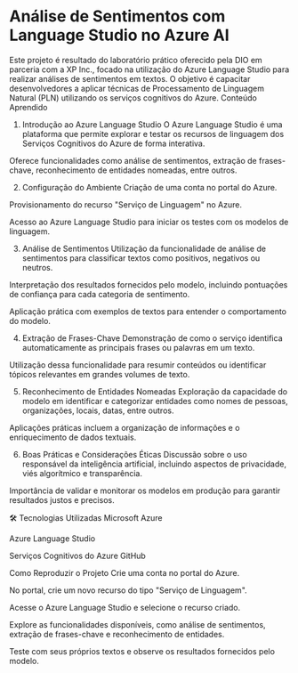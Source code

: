 # Análise de Sentimentos com Language Studio no Azure AI
Este projeto é resultado do laboratório prático oferecido pela DIO em parceria com a XP Inc., focado na utilização do Azure Language Studio para realizar análises de sentimentos em textos. O objetivo é capacitar desenvolvedores a aplicar técnicas de Processamento de Linguagem Natural (PLN) utilizando os serviços cognitivos do Azure.
Conteúdo Aprendido
1. Introdução ao Azure Language Studio
O Azure Language Studio é uma plataforma que permite explorar e testar os recursos de linguagem dos Serviços Cognitivos do Azure de forma interativa.

Oferece funcionalidades como análise de sentimentos, extração de frases-chave, reconhecimento de entidades nomeadas, entre outros.​

2. Configuração do Ambiente
Criação de uma conta no portal do Azure.

Provisionamento do recurso "Serviço de Linguagem" no Azure.

Acesso ao Azure Language Studio para iniciar os testes com os modelos de linguagem.​

3. Análise de Sentimentos
Utilização da funcionalidade de análise de sentimentos para classificar textos como positivos, negativos ou neutros.

Interpretação dos resultados fornecidos pelo modelo, incluindo pontuações de confiança para cada categoria de sentimento.

Aplicação prática com exemplos de textos para entender o comportamento do modelo.​

4. Extração de Frases-Chave
Demonstração de como o serviço identifica automaticamente as principais frases ou palavras em um texto.

Utilização dessa funcionalidade para resumir conteúdos ou identificar tópicos relevantes em grandes volumes de texto.​

5. Reconhecimento de Entidades Nomeadas
Exploração da capacidade do modelo em identificar e categorizar entidades como nomes de pessoas, organizações, locais, datas, entre outros.

Aplicações práticas incluem a organização de informações e o enriquecimento de dados textuais.​

6. Boas Práticas e Considerações Éticas
Discussão sobre o uso responsável da inteligência artificial, incluindo aspectos de privacidade, viés algorítmico e transparência.

Importância de validar e monitorar os modelos em produção para garantir resultados justos e precisos.​

🛠️ Tecnologias Utilizadas
Microsoft Azure

Azure Language Studio

Serviços Cognitivos do Azure​
GitHub

 Como Reproduzir o Projeto
Crie uma conta no portal do Azure.

No portal, crie um novo recurso do tipo "Serviço de Linguagem".

Acesse o Azure Language Studio e selecione o recurso criado.

Explore as funcionalidades disponíveis, como análise de sentimentos, extração de frases-chave e reconhecimento de entidades.

Teste com seus próprios textos e observe os resultados fornecidos pelo modelo.
